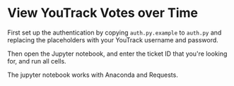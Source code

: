 View YouTrack Votes over Time
=============================

First set up the authentication by copying `auth.py.example` to `auth.py`
and replacing the placeholders with your YouTrack username and password.

Then open the Jupyter notebook, and enter the ticket ID that you're looking
for, and run all cells.

The jupyter notebook works with Anaconda and Requests. 